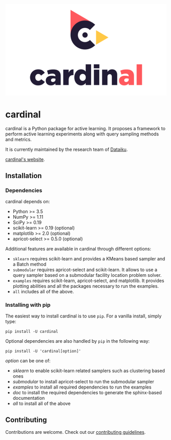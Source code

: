 ![](doc/_static/cardinal.png)

# cardinal

cardinal is a Python package for active learning. It proposes a framework to
perform active learning experiments along with query sampling methods and
metrics.

It is currently maintained by the research team of [Dataiku](https://www.dataiku.com/).

[cardinal's website](https://dataiku.github.io/cardinal/).

## Installation

### Dependencies

cardinal depends on:
- Python >= 3.5
- NumPy >= 1.11
- SciPy >= 0.19
- scikit-learn >= 0.19 (optional)
- matplotlib >= 2.0 (optional)
- apricot-select >= 0.5.0 (optional)

Additional features are available in cardinal through different options:
* `sklearn` requires scikit-learn and provides a KMeans based sampler and a Batch method
* `submodular` requires apricot-select and scikit-learn. It allows to use a query sampler
  based on a submodular facility location problem solver.
* `examples` requires scikit-learn, apricot-select, and matplotlib. It provides plotting
  abilities and all the packages necessary to run the examples.
* `all` includes all of the above.


### Installing with pip

The easiest way to install cardinal is to use `pip`. For a vanilla install, simply type:

    pip install -U cardinal

Optional dependencies are also handled by `pip` in the following way:

    pip install -U 'cardinal[option]'

*option* can be one of:
- *sklearn* to enable scikit-learn related samplers such as clustering based ones
- *submodular* to install apricot-select to run the submodular sampler
- *examples* to install all required dependencies to run the examples
- *doc* to install the required dependencies to generate the sphinx-based documentation
- *all* to install all of the above

## Contributing

Contributions are welcome. Check out our [contributing guidelines](CONTRIBUTING.md).
